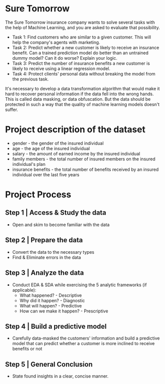 # Sure Tomorrow

The Sure Tomorrow insurance company wants to solve several tasks with the help of Machine Learning, and you are asked to evaluate that possibility.

* Task 1: Find customers who are similar to a given customer. This will help the company's agents with marketing.
* Task 2: Predict whether a new customer is likely to receive an insurance benefit. Can a trained prediction model do better than an untrained dummy model? Can it do worse? Explain your logic.
* Task 3: Predict the number of insurance benefits a new customer is likely to receive using a linear regression model.
* Task 4: Protect clients' personal data without breaking the model from the previous task.

It's necessary to develop a data transformation algorithm that would make it hard to recover personal information if the data fell into the wrong hands. This is called data masking, or data obfuscation. But the data should be protected in such a way that the quality of machine learning models doesn't suffer. 

# Project description of the dataset
  * gender - the gender of the insured individual
  * age - the age of the insured individual 
  * salary - the amount of earned income by the insured individual 
  * family members - the total number of insured members on the insured individual's plan
  * insurance benefits - the total number of benefits received by an insured individual over the last five years

# Project Process

## Step 1 | Access & Study the data
* Open and skim to become familiar with the data
## Step 2 | Prepare the data
* Convert the data to the necessary types
* Find & Eliminate errors in the data
## Step 3 | Analyze the data
* Conduct EDA & SDA while exercising the 5 analytic frameworks (if applicable):
  * What happened? - Descriptive 
  * Why did it happen? - Diagnostic 
  * What will happen? - Predictive
  * How can we make it happen? - Prescriptive
## Step 4 | Build a predictive model 
* Carefully data-masked the customers' information and build a predictive model that can predict whether a customer is more inclined to receive benefits or not
## Step 5 | General Conclusion
* State found insights in a clear, concise manner.
